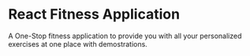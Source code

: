 # React Fitness Application
A One-Stop fitness application to provide you with all your personalized exercises at one place with demostrations.
